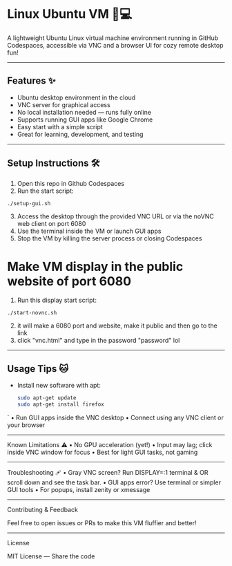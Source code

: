 # Linux Ubuntu VM 🐾💻

A lightweight Ubuntu Linux virtual machine environment running in GitHub Codespaces, accessible via VNC and a browser UI for cozy remote desktop fun!

---

## Features ✨
- Ubuntu desktop environment in the cloud  
- VNC server for graphical access  
- No local installation needed — runs fully online  
- Supports running GUI apps like Google Chrome  
- Easy start with a simple script  
- Great for learning, development, and testing  

---

## Setup Instructions 🛠️
1. Open this repo in Github Codespaces
2. Run the start script:
```bash
./setup-gui.sh
```
3. Access the desktop through the provided VNC URL or via the noVNC web client on port 6080  
4. Use the terminal inside the VM or launch GUI apps  
5. Stop the VM by killing the server process or closing Codespaces

# Make VM display in the public website of port 6080
1. Run this display start script:
```
./start-novnc.sh
```
2. it will make a 6080 port and website, make it public and then go to the link
3. click "vnc.html" and type in the password "password" lol 

---

## Usage Tips 🐱
- Install new software with apt:  
  ```bash
  sudo apt-get update
  sudo apt-get install firefox
`
    •    Run GUI apps inside the VNC desktop
    •    Connect using any VNC client or your browser

---

Known Limitations ⚠️
    •    No GPU acceleration (yet!)
    •    Input may lag; click inside VNC window for focus
    •    Best for light GUI tasks, not gaming

---

Troubleshooting 🩹
    •    Gray VNC screen? Run DISPLAY=:1 terminal & OR scroll down and see the task bar.
    •    GUI apps error? Use terminal or simpler GUI tools
    •    For popups, install zenity or xmessage

---

Contributing & Feedback 

Feel free to open issues or PRs to make this VM fluffier and better!

---

License

MIT License — Share the code


